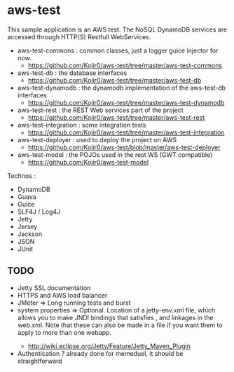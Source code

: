 aws-test
========

This sample application is an AWS test. The NoSQL DynamoDB services are accessed through HTTP(S) Restfull WebServices.

- aws-test-commons : common classes, just a logger guice injector for now.
    - https://github.com/Kojir0/aws-test/tree/master/aws-test-commons
- aws-test-db : the database interfaces
    - https://github.com/Kojir0/aws-test/tree/master/aws-test-db
- aws-test-dynamodb : the dynamodb implementation of the aws-test-db interfaces
    - https://github.com/Kojir0/aws-test/tree/master/aws-test-dynamodb
- aws-test-rest : the REST Web services part of the project
    - https://github.com/Kojir0/aws-test/tree/master/aws-test-rest
- aws-test-integration : some integration tests
    - https://github.com/Kojir0/aws-test/tree/master/aws-test-integration
- aws-test-deployer : used to deploy the project on AWS
    - https://github.com/Kojir0/aws-test/blob/master/aws-test-deployer
- aws-test-model : the POJOs used in the rest WS (GWT compatible)
    - https://github.com/Kojir0/aws-test-model

Technos :
- DynamoDB
- Guava
- Guice
- SLF4J / Log4J
- Jetty
- Jersey
- Jackson
- JSON
- JUnit


TODO
----

- Jetty SSL documentation
- HTTPS and AWS load balancer
- JMeter => Long running tests and burst
- system properties => <jettyEnvXml> Optional. Location of a jetty-env.xml file, which allows you to make JNDI bindings that satisfies <env-entry>, <resource-env-ref> and <resource-ref> linkages in the web.xml. Note that these can also be made in a <jettyXml> file if you want them to apply to more than one webapp.
    - http://wiki.eclipse.org/Jetty/Feature/Jetty_Maven_Plugin
- Authentication ? already done for memeduel, it should be straightforward
